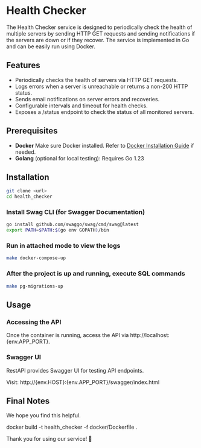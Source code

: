 # Health Checker

The Health Checker service is designed to periodically check the health of multiple servers by sending HTTP GET requests and sending notifications if the servers are down or if they recover. The service is implemented in Go and can be easily run using Docker.

## Features
- Periodically checks the health of servers via HTTP GET requests.
- Logs errors when a server is unreachable or returns a non-200 HTTP status.
- Sends email notifications on server errors and recoveries.
- Configurable intervals and timeout for health checks.
- Exposes a /status endpoint to check the status of all monitored servers.

## Prerequisites

- **Docker** Make sure Docker installed. Refer to [Docker Installation Guide](https://docs.docker.com/get-docker) if needed.
- **Golang** (optional for local testing): Requires Go 1.23

## Installation
```bash
git clone <url>
cd health_checker
```

### Install Swag CLI (for Swagger Documentation)
```bash
go install github.com/swaggo/swag/cmd/swag@latest
export PATH=$PATH:$(go env GOPATH)/bin
```

### Run in attached mode to view the logs
```bash
make docker-compose-up
```

### After the project is up and running, execute SQL commands
```bash
make pg-migrations-up
```
## Usage

### Accessing the API
Once the container is running, access the API via http://localhost:{env.APP_PORT}.

### Swagger UI
RestAPI provides Swagger UI for testing API endpoints.

Visit: http://{env.HOST}:{env.APP_PORT}/swagger/index.html

## Final Notes

We hope you find this helpful.

docker build -t health_checker -f docker/Dockerfile .

Thank you for using our service! 🚀